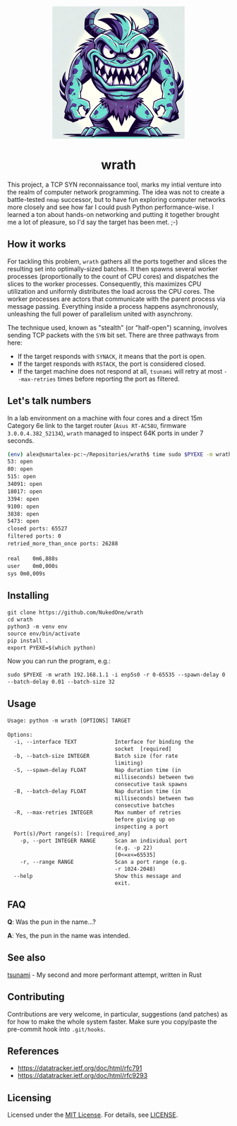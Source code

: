 <p align="center">
  <img src="https://raw.githubusercontent.com/NukedOne/wrath/master/wrath.png" alt="wrath"/>
</p>

<h1 align="center">wrath</h1>

This project, a TCP SYN reconnaissance tool, marks my intial venture into the realm of computer network programming. The idea was not to create a battle-tested `nmap` successor, but to have fun exploring computer networks more closely and see how far I could push Python performance-wise. I learned a ton about hands-on networking and putting it together brought me a lot of pleasure, so I'd say the target has been met. ;-)

## How it works

For tackling this problem, `wrath` gathers all the ports together and slices the resulting set into optimally-sized batches. It then spawns several worker processes (proportionally to the count of CPU cores) and dispatches the slices to the worker processes. Consequently, this maximizes CPU utilization and uniformly distributes the load across the CPU cores. The worker processes are actors that communicate with the parent process via message passing. Everything inside a process happens asynchronously, unleashing the full power of parallelism united with asynchrony.

The technique used, known as "stealth" (or "half-open") scanning, involves sending TCP packets with the `SYN` bit set. There are three pathways from here:

- If the target responds with `SYNACK`, it means that the port is open.
- If the target responds with `RSTACK`, the port is considered closed.
- If the target machine does not respond at all, `tsunami` will retry at most `--max-retries` times before reporting the port as filtered.

## Let's talk numbers

In a lab environment on a machine with four cores and a direct 15m Category 6e link to the target router (`Asus RT-AC58U`, firmware `3.0.0.4.382_52134`), `wrath` managed to inspect 64K ports in under 7 seconds.

```sh
(env) alex@smartalex-pc:~/Repositories/wrath$ time sudo $PYEXE -m wrath 192.168.1.1 -i enp5s0 -r 0-65535 --spawn-delay 0 --batch-delay 0.01 --batch-size 32
53: open
80: open
515: open
34091: open
18017: open
3394: open
9100: open
3838: open
5473: open
closed ports: 65527
filtered ports: 0
retried_more_than_once ports: 26288

real	0m6,888s
user	0m0,000s
sys	0m0,009s
```

## Installing

```
git clone https://github.com/NukedOne/wrath
cd wrath
python3 -m venv env
source env/bin/activate
pip install .
export PYEXE=$(which python)
```

Now you can run the program, e.g.:

```
sudo $PYEXE -m wrath 192.168.1.1 -i enp5s0 -r 0-65535 --spawn-delay 0 --batch-delay 0.01 --batch-size 32
```

## Usage

```
Usage: python -m wrath [OPTIONS] TARGET

Options:
  -i, --interface TEXT            Interface for binding the
                                  socket  [required]
  -b, --batch-size INTEGER        Batch size (for rate
                                  limiting)
  -S, --spawn-delay FLOAT         Nap duration time (in
                                  milliseconds) between two
                                  consecutive task spawns
  -B, --batch-delay FLOAT         Nap duration time (in
                                  milliseconds) between two
                                  consecutive batches
  -R, --max-retries INTEGER       Max number of retries
                                  before giving up on
                                  inspecting a port
  Port(s)/Port range(s): [required_any]
    -p, --port INTEGER RANGE      Scan an individual port
                                  (e.g. -p 22)
                                  [0<=x<=65535]
    -r, --range RANGE             Scan a port range (e.g.
                                  -r 1024-2048)
  --help                          Show this message and
                                  exit.
```

## FAQ

**Q**: Was the pun in the name...?

**A**: Yes, the pun in the name was intended.

## See also

[tsunami](https://github.com/NukedOne/tsunami) - My second and more performant attempt, written in Rust

## Contributing

Contributions are very welcome, in particular, suggestions (and patches) as for how to make the whole system faster. Make sure you copy/paste the pre-commit hook into `.git/hooks`.

## References

- https://datatracker.ietf.org/doc/html/rfc791
- https://datatracker.ietf.org/doc/html/rfc9293

## Licensing

Licensed under the [MIT License](https://opensource.org/licenses/MIT). For details, see [LICENSE](https://github.com/NukedOne/wrath/blob/master/LICENSE).